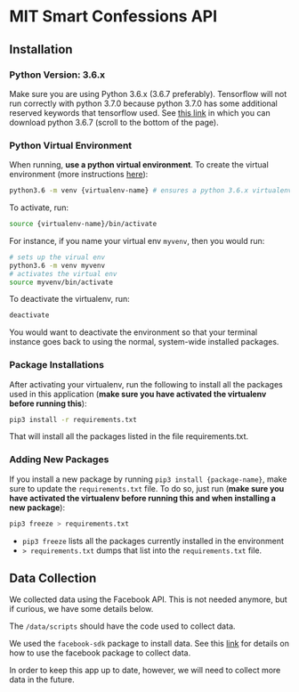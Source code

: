 # MIT Smart Confessions API

## Installation

### Python Version: 3.6.x

Make sure you are using Python 3.6.x (3.6.7 preferably). Tensorflow will not run correctly with python 3.7.0 because python 3.7.0 has some additional reserved keywords that tensorflow used. See [this link](https://www.python.org/downloads/release/python-367/) in which you can download python 3.6.7 (scroll to the bottom of the page). 

### Python Virtual Environment

When running, **use a python virtual environment**. To create the virtual environment (more instructions [here](https://www.caseylabs.com/how-to-create-a-python-3-6-virtual-environment-on-ubuntu-16-04/)):

```bash
python3.6 -m venv {virtualenv-name} # ensures a python 3.6.x virtualenv
```

To activate, run:

```bash
source {virtualenv-name}/bin/activate
```
	
For instance, if you name your virtual env `myvenv`, then you would run:
    
```bash    
# sets up the virual env
python3.6 -m venv myvenv
# activates the virtual env
source myvenv/bin/activate
```

To deactivate the virtualenv, run:
	
```bash
deactivate
```

You would want to deactivate the environment so that your terminal instance goes back to using the normal, system-wide installed packages.

### Package Installations

After activating your virtualenv, run the following to install all the packages used in this application (**make sure you have activated the virtualenv before running this**):

	
```bash
pip3 install -r requirements.txt
```

That will install all the packages listed in the file requirements.txt.

### Adding New Packages

If you install a new package by running `pip3 install {package-name}`, make sure to update the `requirements.txt` file. To do so, just run (**make sure you have activated the virtualenv before running this and when installing a new package**): 

```bash
pip3 freeze > requirements.txt
``` 

* `pip3 freeze` lists all the packages currently installed in the environment
* `> requirements.txt` dumps that list into the `requirements.txt` file. 

## Data Collection

We collected data using the Facebook API. This is not needed anymore, but if curious, we have some details below.

The `/data/scripts` should have the code used to collect data. 

We used the `facebook-sdk` package to install data. See this [link](https://facebook-sdk.readthedocs.io/en/latest/install.html) for details on how to use the facebook package to collect data.

In order to keep this app up to date, however, we will need to collect more data in the future. 